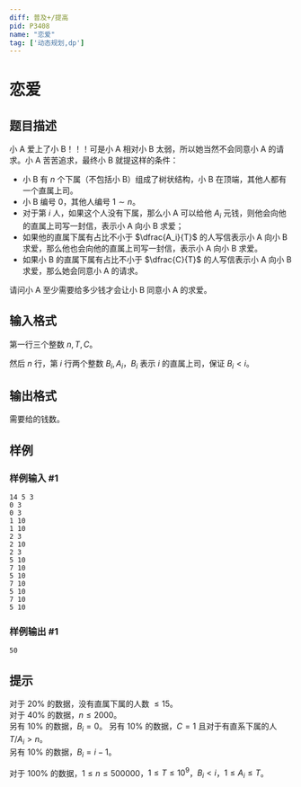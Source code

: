 ```yaml
---
diff: 普及+/提高
pid: P3408
name: "恋爱"
tag: ['动态规划,dp']
---
```

# 恋爱
## 题目描述

小 A 爱上了小 B！！！可是小 A 相对小 B 太弱，所以她当然不会同意小 A 的请求。小 A 苦苦追求，最终小 B 就提这样的条件：

- 小 B 有 $n$ 个下属（不包括小 B）组成了树状结构，小 B 在顶端，其他人都有一个直属上司。  
- 小 B 编号 $0$，其他人编号 $1 \sim n$。  
- 对于第 $i$ 人，如果这个人没有下属，那么小 A 可以给他 $A_i$ 元钱，则他会向他的直属上司写一封信，表示小 A 向小 B 求爱；  
- 如果他的直属下属有占比不小于 $\dfrac{A_i}{T}$ 的人写信表示小 A 向小 B 求爱，那么他也会向他的直属上司写一封信，表示小 A 向小 B 求爱。    
- 如果小 B 的直属下属有占比不小于 $\dfrac{C}{T}$ 的人写信表示小 A 向小 B 求爱，那么她会同意小 A 的请求。

请问小 A 至少需要给多少钱才会让小 B 同意小 A 的求爱。
## 输入格式

第一行三个整数 $n, T, C$。

然后 $n$ 行，第 $i$ 行两个整数 $B_i, A_i$，$B_i$ 表示 $i$ 的直属上司，保证 $B_i < i$。
## 输出格式

需要给的钱数。

## 样例

### 样例输入 #1
```
14 5 3
0 3
0 3
1 10
1 10
2 3
2 10
2 3
5 10
7 10
5 10
7 10
5 10
7 10
5 10

```
### 样例输出 #1
```
50

```
## 提示

对于 $20 \%$ 的数据，没有直属下属的人数 $\le 15$。  
对于 $40 \%$ 的数据，$n \le 2000$。  
另有 $10 \%$ 的数据，$B_i = 0$。
另有 $10 \%$ 的数据，$C = 1$ 且对于有直系下属的人 $T / A_i > n$。  
另有 $10 \%$ 的数据，$B_i = i - 1$。

对于 $100 \%$ 的数据，$1 \le n \le 500000$，$1 \le T \le {10}^9$，$B_i < i$，$1 \le A_i \le T$。

